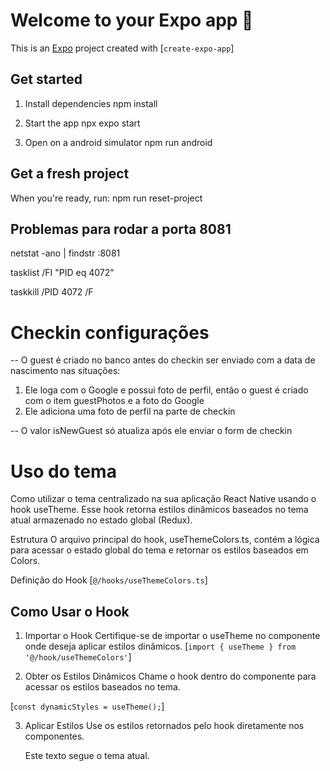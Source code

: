 # Welcome to your Expo app 👋
This is an [Expo](https://expo.dev) project created with [`create-expo-app`]

## Get started
1. Install dependencies
   npm install

2. Start the app
    npx expo start

3. Open on a android simulator
   npm run android

## Get a fresh project
When you're ready, run:
   npm run reset-project

## Problemas para rodar a porta 8081

   netstat -ano | findstr :8081

   tasklist /FI "PID eq 4072"

   taskkill /PID 4072 /F


# Checkin configurações
-- O guest é criado no banco antes do checkin ser enviado com a data de nascimento nas situações:
1. Ele loga com o Google e possui foto de perfil, então o guest é criado com o item guestPhotos e a foto do Google
2. Ele adiciona uma foto de perfil na parte de checkin

-- O valor isNewGuest só atualiza após ele enviar o form de checkin


# Uso do tema
Como utilizar o tema centralizado na sua aplicação React Native usando o hook useTheme. Esse hook retorna estilos dinâmicos baseados no tema atual armazenado no estado global (Redux).

Estrutura
O arquivo principal do hook, useThemeColors.ts, contém a lógica para acessar o estado global do tema e retornar os estilos baseados em Colors.

Definição do Hook
   [`@/hooks/useThemeColors.ts`]

## Como Usar o Hook
1. Importar o Hook
Certifique-se de importar o useTheme no componente onde deseja aplicar estilos dinâmicos.
   [`import { useTheme } from '@/hook/useThemeColors'`]

2. Obter os Estilos Dinâmicos
Chame o hook dentro do componente para acessar os estilos baseados no tema.

  [`const dynamicStyles = useTheme();`]

3. Aplicar Estilos
Use os estilos retornados pelo hook diretamente nos componentes.

   <View style={dynamicStyles.container}>
      <Text style={dynamicStyles.text}>Este texto segue o tema atual.</Text>
   </View>